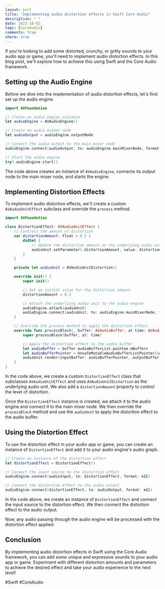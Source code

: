 ```yaml
---
layout: post
title: "Implementing audio distortion effects in Swift Core Audio"
description: " "
date: 2023-10-02
tags: [CoreAudio]
comments: true
share: true
---
```


If you're looking to add some distorted, crunchy, or gritty sounds to your audio app or game, you'll need to implement audio distortion effects. In this blog post, we'll explore how to achieve this using Swift and the Core Audio framework.

## Setting up the Audio Engine

Before we dive into the implementation of audio distortion effects, let's first set up the audio engine.

```swift
import AVFoundation

// Create an audio engine instance
let audioEngine = AVAudioEngine()

// Create an audio output node
let audioOutput = audioEngine.outputNode

// Connect the audio output to the main mixer node
audioEngine.connect(audioOutput, to: audioEngine.mainMixerNode, format: nil)

// Start the audio engine
try? audioEngine.start()
```

The code above creates an instance of `AVAudioEngine`, connects its output node to the main mixer node, and starts the engine.

## Implementing Distortion Effects

To implement audio distortion effects, we'll create a custom `AVAudioUnitEffect` subclass and override the `process` method.

```swift
import AVFoundation

class DistortionEffect: AVAudioUnitEffect {
    // Controls the amount of distortion
    var distortionAmount: Float = 0.5 {
        didSet {
            // Update the distortion amount on the underlying audio unit
            audioUnit.setParameter(.distortionAmount, value: distortionAmount, at: 0)
        }
    }

    private let audioUnit = AVAudioUnitDistortion()

    override init() {
        super.init()

        // Set an initial value for the distortion amount
        distortionAmount = 0.5

        // Attach the underlying audio unit to the audio engine
        audioEngine.attach(audioUnit)
        audioEngine.connect(audioUnit, to: audioEngine.mainMixerNode, format: nil)
    }

    // Override the process method to apply the distortion effect
    override func processBlock(_ buffer: AVAudioBuffer, at time: AVAudioTime) {
        super.processBlock(buffer, at: time)

        // Apply the distortion effect to the audio buffer
        let audioBuffer = buffer.audioBufferList.pointee.mBuffers
        let audioBufferPointer = UnsafeMutableAudioBufferListPointer(&audioBuffer)
        audioUnit.render(inputBuffer: audioBufferPointer, outputBuffer: audioBufferPointer, frameCount: buffer.frameLength)
    }
}
```

In the code above, we create a custom `DistortionEffect` class that subclasses `AVAudioUnitEffect` and uses `AVAudioUnitDistortion` as the underlying audio unit. We also add a `distortionAmount` property to control the level of distortion.

Once the `DistortionEffect` instance is created, we attach it to the audio engine and connect it to the main mixer node. We then override the `processBlock` method and use the `audioUnit` to apply the distortion effect to the audio buffer.

## Using the Distortion Effect

To use the distortion effect in your audio app or game, you can create an instance of `DistortionEffect` and add it to your audio engine's audio graph.

```swift
// Create an instance of the distortion effect
let distortionEffect = DistortionEffect()

// Connect the input source to the distortion effect
audioEngine.connect(audioInput, to: distortionEffect, format: nil)

// Connect the distortion effect to the audio output
audioEngine.connect(distortionEffect, to: audioOutput, format: nil)
```

In the code above, we create an instance of `DistortionEffect` and connect the input source to the distortion effect. We then connect the distortion effect to the audio output.

Now, any audio passing through the audio engine will be processed with the distortion effect applied.

## Conclusion

By implementing audio distortion effects in Swift using the Core Audio framework, you can add some unique and expressive sounds to your audio app or game. Experiment with different distortion amounts and parameters to achieve the desired effect and take your audio experience to the next level!

#Swift #CoreAudio